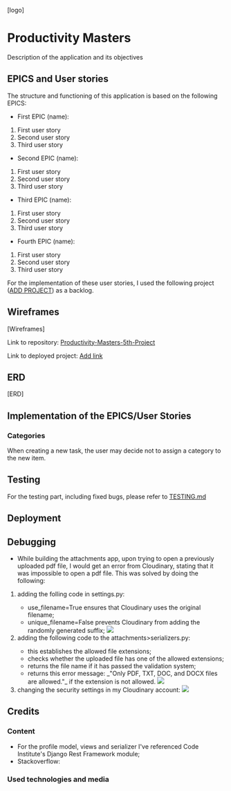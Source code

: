 [logo]

# Productivity Masters
<p>Description of the application and its objectives</p>

## EPICS and User stories
<p>The structure and functioning of this application is based on the following EPICS:</p>

* First EPIC (name):
1. First user story
2. Second user story
3. Third user story

* Second EPIC (name):
1. First user story
2. Second user story
3. Third user story

* Third EPIC (name):
1. First user story
2. Second user story
3. Third user story

* Fourth EPIC (name):
1. First user story
2. Second user story
3. Third user story

<p>For the implementation of these user stories, I used the following project (<a href="#">ADD PROJECT</a>) as a backlog.</p>

## Wireframes

[Wireframes]

<p>Link to repository: <a href="https://github.com/DR-developer98/Productivity-Masters-5th-Project" target="_blank">Productivity-Masters-5th-Project</a></p>
<p>Link to deployed project: <a href="#" target="_blank">Add link</a></p>

## ERD

[ERD]

## Implementation of the EPICS/User Stories

### Categories
<p>When creating a new task, the user may decide not to assign a category to the new item.</p>

## Testing

<p>For the testing part, including fixed bugs, please refer to <a href="./TESTING.md">TESTING.md</a></p>

## Deployment

## Debugging

* While building the attachments app, upon trying to open a previously uploaded pdf file, I would get an error from 
Cloudinary, stating that it was impossible to open a pdf file. This was solved by doing the following:
<ol>
    <li>adding the folling code in settings.py:</li>
    <ul>
        <li> use_filename=True ensures that Cloudinary uses the original filename;</li>
        <li> unique_filename=False prevents Cloudinary from adding the randomly generated suffix;
        <img src="../images_for_README/cloudinary_settings_file_upload.PNG">
        </li>
    </ul>
    <li>adding the following code to the attachments>serializers.py:</li>
    <ul>
        <li>this establishes the allowed file extensions;</li>
        <li>checks whether the uploaded file has one of the allowed extensions;</li>
        <li>returns the file name if it has passed the validation system;</li>
        <li>returns this error message: _"Only PDF, TXT, DOC, and DOCX files are allowed."_ if the extension is not allowed.
        <img src="../images_for_README/attachment_serializer_file_validation.PNG"></li>
    </ul>
    <li>changing the security settings in my Cloudinary account:  
    <img src="../images_for_README/security_settings_cloudinary.PNG"></li>
</ol>

## Credits

### Content

* For the profile model, views and serializer I've referenced Code Institute's Django Rest Framework module;
* Stackoverflow:

### Used technologies and media

